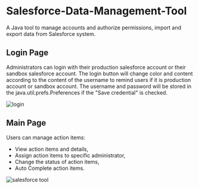 # Salesforce-Data-Management-Tool
A Java tool to manage accounts and authorize permissions, import and export data from Salesforce system. 

## Login Page
Administrators can login with their production salesforce account or their sandbox salesforce account. 
The login button will change color and content according to the content of the username to remind users if it is production account or sandbox account.
The username and password will be stored in the java.util.prefs.Preferences if the "Save credential" is checked.

![login](https://user-images.githubusercontent.com/23087939/31187332-6fc076cc-a8e6-11e7-983e-e344c43d70d0.PNG)

## Main Page
Users can manage action items:
* View action items and details, 
* Assign action items to specific administrator,
* Change the status of action items,
* Auto Complete action items.

![salesforce tool](https://user-images.githubusercontent.com/23087939/35135625-4684039a-fc93-11e7-8a30-85b350903fd8.PNG)
